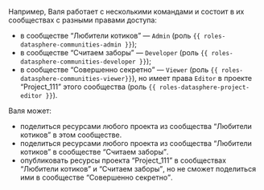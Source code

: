 Например, Валя работает с несколькими командами и состоит в их сообществах с разными правами доступа:

* в сообществе <q>Любители котиков</q> — `Admin` (роль `{{ roles-datasphere-communities-admin }}`);
* в сообществе <q>Считаем заборы</q> — `Developer` (роль `{{ roles-datasphere-communities-developer }}`);
* в сообществе <q>Совершенно секретно</q> — `Viewer` (роль `{{ roles-datasphere-communities-viewer}}`), но имеет права `Editor` в проекте <q>Project_111</q> этого сообщества (роль `{{ roles-datasphere-project-editor }}`).

Валя может:

* поделиться ресурсами любого проекта из сообщества <q>Любители котиков</q> в этом сообществе.
* поделиться ресурсами любого проекта из сообщества <q>Любители котиков</q> в сообществе <q>Считаем заборы</q>.
* опубликовать ресурсы проекта <q>Project_111</q> в сообществах <q>Любители котиков</q> и <q>Считаем заборы</q>, но не сможет поделиться ими в сообществе <q>Совершенно секретно</q>.
